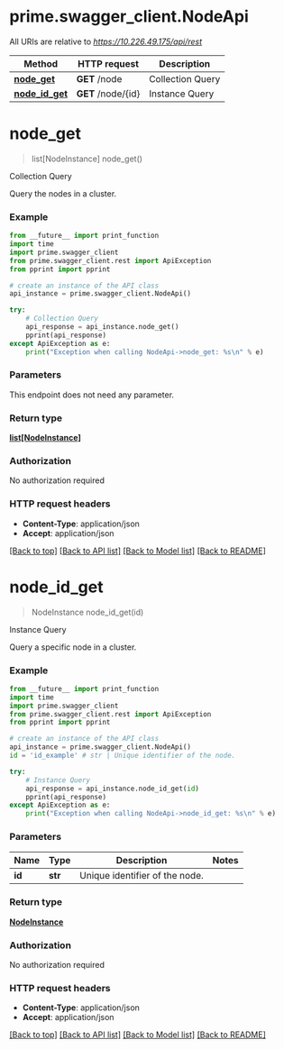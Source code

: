 # prime.swagger_client.NodeApi

All URIs are relative to *https://10.226.49.175/api/rest*

Method | HTTP request | Description
------------- | ------------- | -------------
[**node_get**](NodeApi.md#node_get) | **GET** /node | Collection Query
[**node_id_get**](NodeApi.md#node_id_get) | **GET** /node/{id} | Instance Query


# **node_get**
> list[NodeInstance] node_get()

Collection Query

Query the nodes in a cluster.

### Example
```python
from __future__ import print_function
import time
import prime.swagger_client
from prime.swagger_client.rest import ApiException
from pprint import pprint

# create an instance of the API class
api_instance = prime.swagger_client.NodeApi()

try:
    # Collection Query
    api_response = api_instance.node_get()
    pprint(api_response)
except ApiException as e:
    print("Exception when calling NodeApi->node_get: %s\n" % e)
```

### Parameters
This endpoint does not need any parameter.

### Return type

[**list[NodeInstance]**](NodeInstance.md)

### Authorization

No authorization required

### HTTP request headers

 - **Content-Type**: application/json
 - **Accept**: application/json

[[Back to top]](#) [[Back to API list]](../README.md#documentation-for-api-endpoints) [[Back to Model list]](../README.md#documentation-for-models) [[Back to README]](../README.md)

# **node_id_get**
> NodeInstance node_id_get(id)

Instance Query

Query a specific node in a cluster.

### Example
```python
from __future__ import print_function
import time
import prime.swagger_client
from prime.swagger_client.rest import ApiException
from pprint import pprint

# create an instance of the API class
api_instance = prime.swagger_client.NodeApi()
id = 'id_example' # str | Unique identifier of the node.

try:
    # Instance Query
    api_response = api_instance.node_id_get(id)
    pprint(api_response)
except ApiException as e:
    print("Exception when calling NodeApi->node_id_get: %s\n" % e)
```

### Parameters

Name | Type | Description  | Notes
------------- | ------------- | ------------- | -------------
 **id** | **str**| Unique identifier of the node. | 

### Return type

[**NodeInstance**](NodeInstance.md)

### Authorization

No authorization required

### HTTP request headers

 - **Content-Type**: application/json
 - **Accept**: application/json

[[Back to top]](#) [[Back to API list]](../README.md#documentation-for-api-endpoints) [[Back to Model list]](../README.md#documentation-for-models) [[Back to README]](../README.md)

